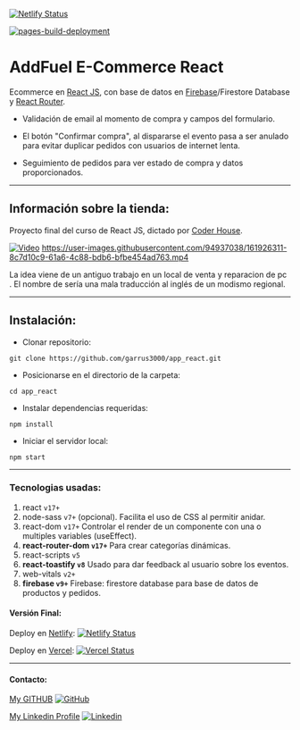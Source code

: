 [![Netlify Status](https://api.netlify.com/api/v1/badges/1e70ddfd-ef58-492f-895b-0e8d5484901f/deploy-status)](https://app.netlify.com/sites/app-react-addfuel-ecommer/deploys)

[![pages-build-deployment](https://github.com/garrus3000/app_react/actions/workflows/pages/pages-build-deployment/badge.svg)](https://github.com/garrus3000/app_react/actions/workflows/pages/pages-build-deployment)

# AddFuel E-Commerce React
Ecommerce en [React JS](https://reactjs.org/), con base de datos en [Firebase](https://firebase.google.com/)/Firestore Database y [React Router](https://reactrouter.com/).

* Validación de email al momento de compra y campos del formulario.

* El botón "Confirmar compra", al dispararse el evento pasa a ser anulado para evitar duplicar pedidos con usuarios de internet lenta.

* Seguimiento de pedidos para ver estado de compra y datos proporcionados.

***
## Información sobre la tienda:
Proyecto final del curso de React JS, dictado por [Coder House](https://www.coderhouse.com/).

[![Video](https://i.imgur.com/e9Bbhp7.png)](https://user-images.githubusercontent.com/94937038/161926311-8c7d10c9-61a6-4c88-bdb6-bfbe454ad763.mp4)
https://user-images.githubusercontent.com/94937038/161926311-8c7d10c9-61a6-4c88-bdb6-bfbe454ad763.mp4

La idea viene de un antiguo trabajo en un local de venta y reparacion de pc . El nombre de sería una mala traducción al inglés de un modismo regional.

***

## Instalación:
* Clonar repositorio:
```
git clone https://github.com/garrus3000/app_react.git
```
* Posicionarse en el directorio de la carpeta:
```
cd app_react
```
* Instalar dependencias requeridas:
```
npm install
```
* Iniciar el servidor local:
```
npm start
```
***
### Tecnologias usadas:
1. react `v17+`
2. node-sass `v7+` (opcional).
Facilita el uso de CSS al permitir anidar.
3. react-dom `v17+`
Controlar el render de un componente con una o multiples variables (useEffect).
4. **react-router-dom `v17+`**
Para crear categorías dinámicas.
5. react-scripts `v5`
6. **react-toastify `v8`**
Usado para dar feedback al usuario sobre los eventos.
7. web-vitals `v2+`
8. **firebase `v9+`**
Firebase: firestore database para base de datos de productos y pedidos.

#### Versión Final:
Deploy en [Netlify](https://app-react-addfuel-ecommer.netlify.app/):
[![Netlify Status](https://api.netlify.com/api/v1/badges/1e70ddfd-ef58-492f-895b-0e8d5484901f/deploy-status)](https://app.netlify.com/sites/app-react-addfuel-ecommer/deploys)

Deploy en [Vercel](https://addfuel-ecommerce-beta.vercel.app/):
[![Vercel Status](https://badgen.net/badge/vercel/succes/green?icon=vercel)](https://addfuel-ecommerce-beta.vercel.app/)
***

#### Contacto:

[My GITHUB](https://github.com/garrus3000)
[![GitHub](https://img.shields.io/badge/GitHub-100000?style=for-the-badge&logo=github&logoColor=white)](https://github.com/garrus3000)

[My Linkedin Profile](https://www.linkedin.com/in/eduardo-odriozola)
[![Linkedin](https://img.shields.io/badge/LinkedIn-0077B5?style=for-the-badge&logo=linkedin&logoColor=whit)](https://www.linkedin.com/in/eduardo-odriozola)
